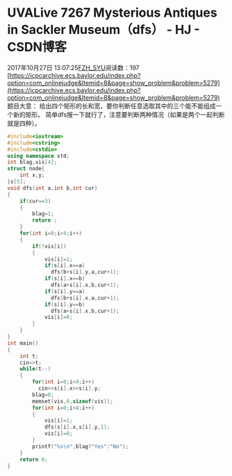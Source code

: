 # UVALive 7267 Mysterious Antiques in Sackler Museum（dfs） - HJ - CSDN博客
2017年10月27日 13:07:25[FZH_SYU](https://me.csdn.net/feizaoSYUACM)阅读数：197
[https://icpcarchive.ecs.baylor.edu/index.php?option=com_onlinejudge&Itemid=8&page=show_problem&problem=5279](https://icpcarchive.ecs.baylor.edu/index.php?option=com_onlinejudge&Itemid=8&page=show_problem&problem=5279)
题目大意： 
给出四个矩形的长和宽，要你判断任意选取其中的三个能不能组成一个新的矩形。
简单dfs搜一下就行了，注意要判断两种情况（如果是两个一起判断就是四种）。
```cpp
#include<iostream>
#include<cstring>
#include<cstdio>
using namespace std;
int blag,vis[4];
struct node{
    int x,y;
}s[5];
void dfs(int a,int b,int cur)
{
    if(cur==3)
    {
        blag=1;
        return ;
    }
    for(int i=0;i<4;i++)
    {
        if(!vis[i])
        {
            vis[i]=1;
            if(s[i].x==a)
              dfs(b+s[i].y,a,cur+1);
            if(s[i].x==b)
              dfs(a+s[i].x,b,cur+1);
            if(s[i].y==a)
              dfs(b+s[i].x,a,cur+1);
            if(s[i].y==b)
              dfs(a+s[i].x,b,cur+1);
            vis[i]=0;
        } 
    }
} 
int main()
{
    int t;
    cin>>t;
    while(t--)
    {
        for(int i=0;i<4;i++)
          cin>>s[i].x>>s[i].y;
        blag=0;
        memset(vis,0,sizeof(vis));
        for(int i=0;i<4;i++)
        {
            vis[i]=1;
            dfs(s[i].x,s[i].y,1);
            vis[i]=0;
        }
        printf("%s\n",blag?"Yes":"No");
    }
    return 0;
}
```
